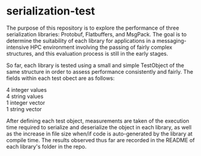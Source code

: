 # serialization-test

The purpose of this repository is to explore the performance of three serialization libraries: Protobuf, Flatbuffers, and MsgPack. The goal is to determine the suitability of each library for applications in a messaging-intensive HPC environment involving the passing of fairly complex structures, and this evaluation process is still in the early stages. 

So far, each library is tested using a small and simple TestObject of the same structure in order to assess performance consistently and fairly. The fields within each test obect are as follows:

4 integer values <br />
4 string values <br />
1 integer vector <br />
1 string vector <br />

After defining each test object, measurements are taken of the execution time required to serialize and deserialize the object in each library, as well as the increase in file size when/if code is auto-generated by the library at compile time. The results observed thus far are recorded in the README of each library's folder in the repo.
